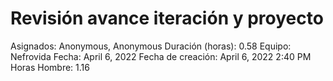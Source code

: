 # Revisión avance iteración y proyecto

Asignados: Anonymous, Anonymous
Duración (horas): 0.58
Equipo: Nefrovida
Fecha: April 6, 2022
Fecha de creación: April 6, 2022 2:40 PM
Horas Hombre: 1.16